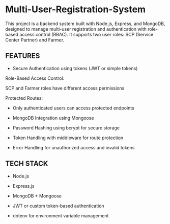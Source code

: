 # Multi-User-Registration-System

This project is a backend system built with Node.js, Express, and MongoDB, designed to manage multi-user registration and authentication with role-based access control (RBAC).
It supports two user roles: SCP (Service Center Partner) and Farmer.

## FEATURES

- Secure Authentication using tokens (JWT or simple tokens)

Role-Based Access Control:

  SCP and Farmer roles have different access permissions

Protected Routes:

- Only authenticated users can access protected endpoints

- MongoDB Integration using Mongoose

- Password Hashing using bcrypt for secure storage

- Token Handling with middleware for route protection

- Error Handling for unauthorized access and invalid tokens

## TECH STACK

- Node.js

- Express.js

- MongoDB + Mongoose

- JWT or custom token-based authentication

- dotenv for environment variable management


